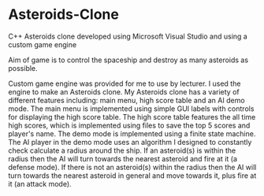 # Asteroids-Clone
C++ Asteroids clone developed using Microsoft Visual Studio and using a custom game engine

Aim of game is to control the spaceship and destroy as many asteroids as possible. 

Custom game engine was provided for me to use by lecturer. I used the engine to make an Asteroids clone.
My Asteroids clone has a variety of different features including: main menu, high score table and an AI demo mode.
The main menu is implemented using simple GUI labels with controls for displaying the high score table.
The high score table features the all time high scores, which is implemented using files to save the top 5 scores and player's name.
The demo mode is implemented using a finite state machine. The AI player in the demo mode uses an algorithm I designed to constantly
check calculate a radius around the ship. If an asteroid(s) is within the radius then the AI will turn towards the nearest asteroid
and fire at it (a defense mode). If there is not an asteroid(s) within the radius then the AI will turn towards the nearest asteroid
in general and move towards it, plus fire at it (an attack mode).
